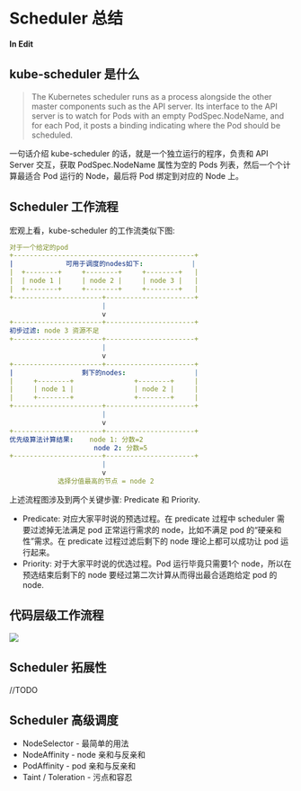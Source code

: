 # Scheduler 总结

**In Edit**

## kube-scheduler 是什么

> The Kubernetes scheduler runs as a process alongside the other master components such as the API server. Its interface to the API server is to watch for Pods with an empty PodSpec.NodeName, and for each Pod, it posts a binding indicating where the Pod should be scheduled.

一句话介绍 kube-scheduler 的话，就是一个独立运行的程序，负责和 API Server 交互，获取 PodSpec.NodeName 属性为空的 Pods 列表，然后一个个计算最适合 Pod 运行的 Node，最后将 Pod 绑定到对应的 Node 上。

## Scheduler 工作流程

宏观上看，kube-scheduler 的工作流类似下图: 

```yaml
对于一个给定的pod
+---------------------------------------------+
|             可用于调度的nodes如下:            |
|  +--------+     +--------+     +--------+   |
|  | node 1 |     | node 2 |     | node 3 |   |
|  +--------+     +--------+     +--------+   |
+----------------------+----------------------+
                       |
                       v
+----------------------+----------------------+
初步过滤: node 3 资源不足
+----------------------+----------------------+
                       |
                       v
+----------------------+----------------------+
|                 剩下的nodes:                 |
|     +--------+               +--------+     |
|     | node 1 |               | node 2 |     |
|     +--------+               +--------+     |
+----------------------+----------------------+
                       |
                       v
+----------------------+----------------------+
优先级算法计算结果:    node 1: 分数=2
                     node 2: 分数=5
+----------------------+----------------------+
                       |
                       v
            选择分值最高的节点 = node 2
```

上述流程图涉及到两个关键步骤: Predicate 和 Priority.

- Predicate: 对应大家平时说的预选过程。在 predicate 过程中 scheduler 需要过滤掉无法满足 pod 正常运行需求的 node，比如不满足 pod 的“硬亲和性”需求。在 predicate 过程过滤后剩下的 node 理论上都可以成功让 pod 运行起来。
- Priority: 对于大家平时说的优选过程。Pod 运行毕竟只需要1个 node，所以在预选结束后剩下的 node 要经过第二次计算从而得出最合适跑给定 pod 的 node.

## 代码层级工作流程

![](image/summarize/kube-scheduler-workflow.png)

## Scheduler 拓展性

//TODO

## Scheduler 高级调度

- NodeSelector - 最简单的用法
- NodeAffinity - node 亲和与反亲和
- PodAffinity - pod 亲和与反亲和
- Taint / Toleration - 污点和容忍